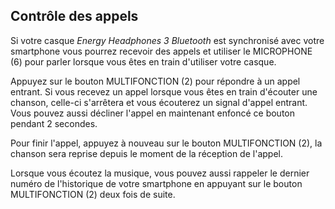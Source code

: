 ## Contrôle des appels

Si votre casque *Energy Headphones 3 Bluetooth* est synchronisé avec votre smartphone vous pourrez recevoir des appels et utiliser le MICROPHONE (6) pour parler lorsque vous êtes en train d'utiliser votre casque.

Appuyez sur le bouton MULTIFONCTION (2) pour répondre à un appel entrant. Si vous recevez un appel lorsque vous êtes en train d'écouter une chanson, celle-ci s'arrêtera et vous écouterez un signal d'appel entrant. Vous pouvez aussi décliner l'appel en maintenant enfoncé ce bouton pendant 2 secondes.

Pour finir l'appel, appuyez à nouveau sur le bouton MULTIFONCTION (2), la chanson sera reprise depuis le moment de la réception de l'appel.

Lorsque vous écoutez la musique, vous pouvez aussi rappeler le dernier numéro de l'historique de votre smartphone en appuyant sur le bouton MULTIFONCTION (2) deux fois de suite.

